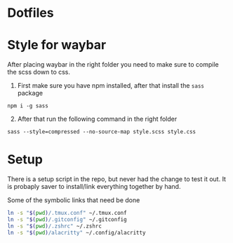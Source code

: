 # Dotfiles

# Style for waybar
After placing waybar in the right folder you need to make sure to compile the scss down to css.

1. First make sure you have npm installed, after that install the `sass` package
```
npm i -g sass
```

2. After that run the following command in the right folder
```
sass --style=compressed --no-source-map style.scss style.css
```

# Setup
There is a setup script in the repo, but never had the change to test it out.
It is probaply saver to install/link everything together by hand.

Some of the symbolic links that need be done
```bash
ln -s "$(pwd)/.tmux.conf" ~/.tmux.conf
ln -s "$(pwd)/.gitconfig" ~/.gitconfig
ln -s "$(pwd)/.zshrc" ~/.zshrc
ln -s "$(pwd)/alacritty" ~/.config/alacritty
```
